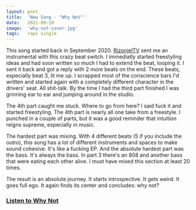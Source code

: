 ```yaml
---
layout: post
title:  'New Song - "Why Not"'
date:   2021-09-10
image:  'why-not-cover.jpg'
tags:   raps single 
---
```


This song started back in September 2020. [RizonielTV](https://youtube.com/rizonieltv) sent me an instrumental with this crazy beat switch. I immediatly started freestyling ideas and had soon written so much I had to extend the beat, looping it. I sent it back and got a reply with 2 *more* beats on the end. These beats, especially beat 3, lit me up. I scrapped most of the conscience bars I'd written and started again with a completely different character in the drivers' seat. All shit-talk. By the time I had the third part finished I was grinning ear to ear and jumping around in the studio.

The 4th part caught me stuck. Where to go from here? I said fuck it and started freestyling. The 4th part is nearly all one take from a freestyle. I punched in a couple of parts, but it was a good reminder that intuition reigns supreme, especially in music.

The hardest part was mixing. With 4 different beats (5 if you include the outro), this song has a lot of different instruments and spaces to make sound cohesive. It's like a fucking EP. And the absolute hardest part was the bass. It's always the bass. In part 3 there's an 808 and another bass that were eating each other alive. I must have mixed this section at least 20 times.

The result is an absolute journey. It starts introspective. It gets weird. It goes full ego. It again finds its center and concludes: why not?

### [Listen to Why Not](https://songwhip.com/dylanhand/why-not)